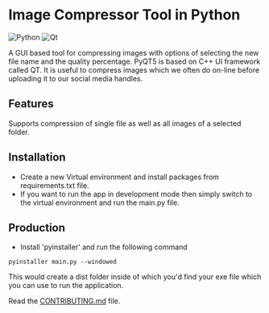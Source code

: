 
# Image Compressor Tool in Python

![Python](https://img.shields.io/badge/python-3670A0?style=for-the-badge&logo=python&logoColor=ffdd54)
![Qt](https://img.shields.io/badge/Qt-%23217346.svg?style=for-the-badge&logo=Qt&logoColor=white)

A GUI based tool for compressing images with options of selecting the new file name and the quality percentage. PyQT5 is based on C++ UI framework called QT. It is useful to compress images which we often do on-line before uploading it to our social media handles.

## Features 

Supports compression of single file as well as all images of a selected folder. 

## Installation

- Create a new Virtual environment and install packages from requirements.txt file.
- If you want to run the app in development mode then simply switch to the virtual environment and run the main.py file.

## Production 

- Install 'pyinstaller' and run the following command

```
pyinstaller main.py --windowed
```

This would create a dist folder inside of which you'd find your exe file which you can use to run the application.


Read the [CONTRIBUTING.md](CONTRIBUTING.md) file.
